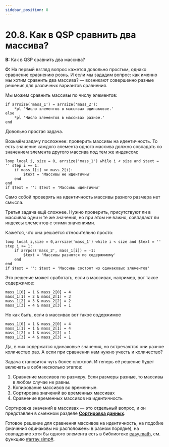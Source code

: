 ```yaml
---
sidebar_position: 8
---
```


# 20.8. Как в QSP сравнить два массива?
<!-- [:faq_20_08] -->
**В:** Как в QSP сравнить два массива?

**О:**
На первый взгляд вопрос кажется довольно простым, однако сравнение сравнению рознь. И если мы зададим вопрос: как именно мы хотим сравнить два массива? — возникают совершенно разные решения для различных вариантов сравнения.

Мы можем сравнить массивы по числу элементов:

```qsp
if arrsize('mass_1') = arrsize('mass_2'):
	*pl 'Число элементов в массивах одинаковое.'
else
	*pl 'Число элементов в массивах разное.'
end
```

Довольно простая задача.

Возьмём задачу посложнее: проверить массивы на идентичность. То есть значение каждого элемента одного массива должно совпадать со значением элемента другого массива под тем же индексом:

```qsp
loop local i, size = 0, arrsize('mass_1') while i < size and $text = '' step i += 1:
	if mass_1[i] <> mass_2[i]:
		$text = 'Массивы не идентичны'
	end
end
if $text = '': $text = 'Массивы идентичны'
```

Само собой проверять на идентичность массивы разного размера нет смысла.

Третья задача ещё сложнее. Нужно проверить, присутствуют ли в массивах одни и те же значения, но при этом не важно, совпадают ли индексы элементов с этими значениями.

Кажется, что она решается относительно просто:

```qsp
loop local i,size = 0,arrsize('mass_1') while i < size and $text = '' step i += 1:
	if arrpos('mass_2', mass_1[i]) = -1:
		$text = 'Массивы разнятся по содержимому'
	end
end
if $text = '': $text = 'Массивы состоят из одинаковых элементов'
```

Это решение может сработать, если в массивах, например, вот такое содержимое:

```qsp
mass_1[0] = 1 & mass_2[0] = 4
mass_1[1] = 2 & mass_2[1] = 3
mass_1[2] = 3 & mass_2[2] = 2
mass_1[3] = 4 & mass_2[3] = 1
```

Но как быть, если в массивах вот такое содержимое

```qsp
mass_1[0] = 1 & mass_2[0] = 4
mass_1[1] = 1 & mass_2[1] = 4
mass_1[2] = 1 & mass_2[2] = 1
mass_1[3] = 4 & mass_2[3] = 1
```

Да, в них содержатся одинаковые значения, но встречаются они разное количество раз. А если при сравнении нам нужно учесть и количество?

Задача становится чуть более сложной. И теперь её решение будет включать в себя несколько этапов:

1. Сравнение массивов по размеру. Если размеры разные, то массивы в любом случае не равны.
2. Копирование массивов во временные.
3. Сортировка значений во временных массивах
4. Сравнение временных массивов на идентичность

Сортировка значений в массивах — это отдельный вопрос, и он представлен в смежном разделе [**Сортировка данных**](arrays_comparison.md).

Готовое решение для сравнения массивов на идентичность, на подобие (значения одинаковы но расположены в разном порядке), на совпадение хотя бы одного элемента есть в библиотеке [easy.math](https://github.com/AleksVersus/easy.math), см. функцию [#array.simp#](http://aleksversus.narod.ru/index/operacii_nad_massivami/0-72#arraysimp).
